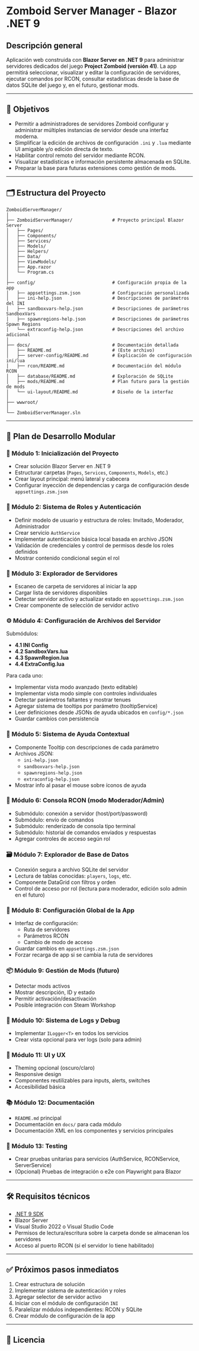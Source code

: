 # Zomboid Server Manager - Blazor .NET 9

## Descripción general

Aplicación web construida con **Blazor Server en .NET 9** para administrar servidores dedicados del juego **Project Zomboid (versión 41)**. La app permitirá seleccionar, visualizar y editar la configuración de servidores, ejecutar comandos por RCON, consultar estadísticas desde la base de datos SQLite del juego y, en el futuro, gestionar mods.

---

## 🎯 Objetivos

- Permitir a administradores de servidores Zomboid configurar y administrar múltiples instancias de servidor desde una interfaz moderna.
- Simplificar la edición de archivos de configuración `.ini` y `.lua` mediante UI amigable y/o edición directa de texto.
- Habilitar control remoto del servidor mediante RCON.
- Visualizar estadísticas e información persistente almacenada en SQLite.
- Preparar la base para futuras extensiones como gestión de mods.

---

## 🗂️ Estructura del Proyecto

```plaintext
ZomboidServerManager/
│
├── ZomboidServerManager/               # Proyecto principal Blazor Server
│   ├── Pages/
│   ├── Components/
│   ├── Services/
│   ├── Models/
│   ├── Helpers/
│   ├── Data/
│   ├── ViewModels/
│   ├── App.razor
│   └── Program.cs
│
├── config/                             # Configuración propia de la app
│   ├── appsettings.zsm.json            # Configuración personalizada
│   ├── ini-help.json                   # Descripciones de parámetros del INI
│   ├── sandboxvars-help.json           # Descripciones de parámetros SandboxVars
│   ├── spawnregions-help.json          # Descripciones de parámetros Spawn Regions
│   └── extraconfig-help.json           # Descripciones del archivo adicional
│
├── docs/                               # Documentación detallada
│   ├── README.md                       # (Este archivo)
│   ├── server-config/README.md         # Explicación de configuración ini/lua
│   ├── rcon/README.md                  # Documentación del módulo RCON
│   ├── database/README.md              # Exploración de SQLite
│   ├── mods/README.md                  # Plan futuro para la gestión de mods
│   └── ui-layout/README.md             # Diseño de la interfaz
│
├── wwwroot/
│
└── ZomboidServerManager.sln
```

---

## 📅 Plan de Desarrollo Modular

### 🔧 Módulo 1: Inicialización del Proyecto
- Crear solución Blazor Server en .NET 9
- Estructurar carpetas (`Pages`, `Services`, `Components`, `Models`, etc.)
- Crear layout principal: menú lateral y cabecera
- Configurar inyección de dependencias y carga de configuración desde `appsettings.zsm.json`

### 📁 Módulo 2: Sistema de Roles y Autenticación
- Definir modelo de usuario y estructura de roles: Invitado, Moderador, Administrador
- Crear servicio `AuthService`
- Implementar autenticación básica local basada en archivo JSON
- Validación de credenciales y control de permisos desde los roles definidos
- Mostrar contenido condicional según el rol

### 📂 Módulo 3: Explorador de Servidores
- Escaneo de carpeta de servidores al iniciar la app
- Cargar lista de servidores disponibles
- Detectar servidor activo y actualizar estado en `appsettings.zsm.json`
- Crear componente de selección de servidor activo

### ⚙️ Módulo 4: Configuración de Archivos del Servidor
Submódulos:
- **4.1 INI Config**
- **4.2 SandboxVars.lua**
- **4.3 SpawnRegion.lua**
- **4.4 ExtraConfig.lua**

Para cada uno:
- Implementar vista modo avanzado (texto editable)
- Implementar vista modo simple con controles individuales
- Detectar parámetros faltantes y mostrar tenues
- Agregar sistema de tooltips por parámetro (tooltipService)
- Leer definiciones desde JSONs de ayuda ubicados en `config/*.json`
- Guardar cambios con persistencia

### 🧠 Módulo 5: Sistema de Ayuda Contextual
- Componente Tooltip con descripciones de cada parámetro
- Archivos JSON:
  - `ini-help.json`
  - `sandboxvars-help.json`
  - `spawnregions-help.json`
  - `extraconfig-help.json`
- Mostrar info al pasar el mouse sobre íconos de ayuda

### 🔌 Módulo 6: Consola RCON (modo Moderador/Admin)
- Submódulo: conexión a servidor (host/port/password)
- Submódulo: envío de comandos
- Submódulo: renderizado de consola tipo terminal
- Submódulo: historial de comandos enviados y respuestas
- Agregar controles de acceso según rol

### 🗃️ Módulo 7: Explorador de Base de Datos
- Conexión segura a archivo SQLite del servidor
- Lectura de tablas conocidas: `players`, `logs`, etc.
- Componente DataGrid con filtros y orden
- Control de acceso por rol (lectura para moderador, edición solo admin en el futuro)

### 🧰 Módulo 8: Configuración Global de la App
- Interfaz de configuración:
  - Ruta de servidores
  - Parámetros RCON
  - Cambio de modo de acceso
- Guardar cambios en `appsettings.zsm.json`
- Forzar recarga de app si se cambia la ruta de servidores

### 📦 Módulo 9: Gestión de Mods (futuro)
- Detectar mods activos
- Mostrar descripción, ID y estado
- Permitir activación/desactivación
- Posible integración con Steam Workshop

### 🧪 Módulo 10: Sistema de Logs y Debug
- Implementar `ILogger<T>` en todos los servicios
- Crear vista opcional para ver logs (solo para admin)

### 🧼 Módulo 11: UI y UX
- Theming opcional (oscuro/claro)
- Responsive design
- Componentes reutilizables para inputs, alerts, switches
- Accesibilidad básica

### 📚 Módulo 12: Documentación
- `README.md` principal
- Documentación en `docs/` para cada módulo
- Documentación XML en los componentes y servicios principales

### 🧪 Módulo 13: Testing
- Crear pruebas unitarias para servicios (AuthService, RCONService, ServerService)
- (Opcional) Pruebas de integración o e2e con Playwright para Blazor

---

## 🛠️ Requisitos técnicos

- [.NET 9 SDK](https://dotnet.microsoft.com/en-us/download/dotnet/9.0)
- Blazor Server
- Visual Studio 2022 o Visual Studio Code
- Permisos de lectura/escritura sobre la carpeta donde se almacenan los servidores
- Acceso al puerto RCON (si el servidor lo tiene habilitado)

---

## ✅ Próximos pasos inmediatos

1. Crear estructura de solución
2. Implementar sistema de autenticación y roles
3. Agregar selector de servidor activo
4. Iniciar con el módulo de configuración `INI`
5. Paralelizar módulos independientes: RCON y SQLite
6. Crear módulo de configuración de la app

---

## 📄 Licencia